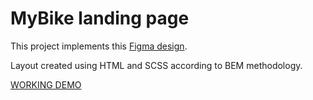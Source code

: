 # MyBike landing page

This project implements this [Figma design](https://www.figma.com/file/Ic3SlZjkATYaS7uTifZAIk/BIKE?node-id=0%3A1).

Layout created using HTML and SCSS according to BEM methodology.

[WORKING DEMO](https://adrqq.github.io/my_bike/)
